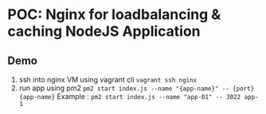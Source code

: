 # POC: Nginx for loadbalancing & caching NodeJS Application

## Demo
1. ssh into nginx VM using vagrant cli
`vagrant ssh nginx`
2. run app using pm2
`pm2 start index.js --name "{app-name}" -- {port} {app-name}`
Example : `pm2 start index.js --name "app-01" -- 3022 app-1`